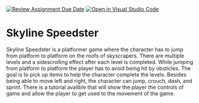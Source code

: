[![Review Assignment Due Date](https://classroom.github.com/assets/deadline-readme-button-24ddc0f5d75046c5622901739e7c5dd533143b0c8e959d652212380cedb1ea36.svg)](https://classroom.github.com/a/B2OnycBl)
[![Open in Visual Studio Code](https://classroom.github.com/assets/open-in-vscode-718a45dd9cf7e7f842a935f5ebbe5719a5e09af4491e668f4dbf3b35d5cca122.svg)](https://classroom.github.com/online_ide?assignment_repo_id=15143568&assignment_repo_type=AssignmentRepo)
# Skyline Speedster

Skyline Speedster is a platformer game where the character has to jump from platform to platform on the roofs of skyscrapers. There are multiple levels and a sidescrolling effect after each level is completed. While jumping from platform to platform the player has to avoid being hit by obsticles. The goal is to pick up items to help the character complete the levels. Besides being able to move left and right, the character can jump, crouch, dash, and sprint. There is a tutorial avalible that will show the player the controls of game and allow the player to get used to the movement of the game.   